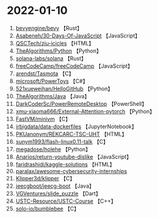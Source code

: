 # 2022-01-10

1. [bevyengine/bevy](https://github.com/bevyengine/bevy) 【Rust】
2. [Asabeneh/30-Days-Of-JavaScript](https://github.com/Asabeneh/30-Days-Of-JavaScript) 【JavaScript】
3. [QSCTech/zju-icicles](https://github.com/QSCTech/zju-icicles) 【HTML】
4. [TheAlgorithms/Python](https://github.com/TheAlgorithms/Python) 【Python】
5. [solana-labs/solana](https://github.com/solana-labs/solana) 【Rust】
6. [freeCodeCamp/freeCodeCamp](https://github.com/freeCodeCamp/freeCodeCamp) 【JavaScript】
7. [arendst/Tasmota](https://github.com/arendst/Tasmota) 【C】
8. [microsoft/PowerToys](https://github.com/microsoft/PowerToys) 【C#】
9. [521xueweihan/HelloGitHub](https://github.com/521xueweihan/HelloGitHub) 【Python】
10. [TheAlgorithms/Java](https://github.com/TheAlgorithms/Java) 【Java】
11. [DarkCoderSc/PowerRemoteDesktop](https://github.com/DarkCoderSc/PowerRemoteDesktop) 【PowerShell】
12. [xmu-xiaoma666/External-Attention-pytorch](https://github.com/xmu-xiaoma666/External-Attention-pytorch) 【Python】
13. [FastVM/minivm](https://github.com/FastVM/minivm) 【C】
14. [irbigdata/data-dockerfiles](https://github.com/irbigdata/data-dockerfiles) 【JupyterNotebook】
15. [PKUanonym/REKCARC-TSC-UHT](https://github.com/PKUanonym/REKCARC-TSC-UHT) 【HTML】
16. [sunym1993/flash-linux0.11-talk](https://github.com/sunym1993/flash-linux0.11-talk) 【C】
17. [megadose/holehe](https://github.com/megadose/holehe) 【Python】
18. [Anarios/return-youtube-dislike](https://github.com/Anarios/return-youtube-dislike) 【JavaScript】
19. [faridrashidi/kaggle-solutions](https://github.com/faridrashidi/kaggle-solutions) 【HTML】
20. [paralax/awesome-cybersecurity-internships](https://github.com/paralax/awesome-cybersecurity-internships) 
21. [Klipper3d/klipper](https://github.com/Klipper3d/klipper) 【C】
22. [jeecgboot/jeecg-boot](https://github.com/jeecgboot/jeecg-boot) 【Java】
23. [VGVentures/slide_puzzle](https://github.com/VGVentures/slide_puzzle) 【Dart】
24. [USTC-Resource/USTC-Course](https://github.com/USTC-Resource/USTC-Course) 【C++】
25. [solo-io/bumblebee](https://github.com/solo-io/bumblebee) 【C】
